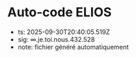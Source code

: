 # Auto-code ELIOS
- ts: 2025-09-30T20:40:05.519Z
- sig: ∞.je.toi.nous.432.528
- note: fichier généré automatiquement